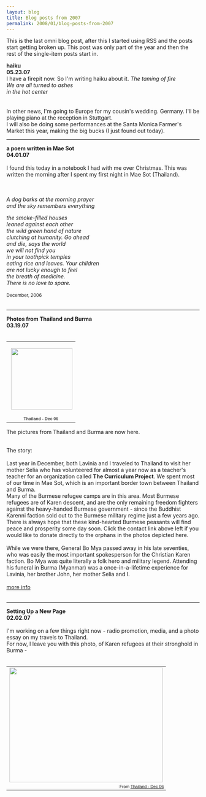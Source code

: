 ```yaml
---
layout: blog
title: Blog posts from 2007
permalink: 2008/01/blog-posts-from-2007
---
```


This is the last omni blog post, after this I started using RSS and the posts start getting broken up. This post was only part of the year and then the rest of the single-item posts start in.


<strong>haiku<br />
05.23.07</strong><br />
I have a firepit now. So I'm writing haiku about it.
<i>
The taming of fire<br />
We are all turned to ashes<br />
in the hot center<br />
</i>
<br />
<br />
In other news, I'm going to Europe for my cousin's wedding. Germany. I'll be playing piano at the reception in Stuttgart.
<br />
I will also be doing some performances at the Santa Monica Farmer's Market this year, making the big bucks (I just found out today).
<br />
<hr />

<strong>a poem written in Mae Sot<br />
04.01.07</strong><br />
<br />
I found this today in a notebook I had with me over Christmas. 
This was written the morning after I spent my first night in Mae Sot (Thailand).
<br /><br /><br />

<i>A dog barks at the morning prayer<br />
and the sky remembers everything<br />

the smoke-filled houses<br />
leaned against each other<br />
the wild green hand of nature<br />
clutching at humanity. Go ahead<br />
and die, says the world<br />
we will not find you<br />
in your toothpick temples<br />
eating rice and leaves. Your children<br />
are not lucky enough to feel<br />
the breath of medicine.<br />
There is no love to spare.</i><br />
<br />
<small>December, 2006</small>
<br /><br />

<hr>
<strong>Photos from Thailand and Burma<br />
03.19.07</strong><br />
<br />
<table style="width:194px;"><tr><td align="center" style="height:194px;background:url(https:///s/c/transparent_album_background.gif) no-repeat left"><a href="https://picasaweb.google.com/krister.axel/ThailandDec06?authkey=Gv1sRgCM7Bmb7dvaKHtQE&feat=embedwebsite"><img src="https://lh3.googleusercontent.com/_aJ4urxfgN9A/TSt8auUWgoE/AAAAAAAAHv0/3kQEl-Z5Ga8/s160-c/ThailandDec06.jpg" width="160" height="160" style="margin:1px 0 0 4px;"></a></td></tr><tr><td style="text-align:center;font-family:arial,sans-serif;font-size:11px"><a href="https://picasaweb.google.com/krister.axel/ThailandDec06?authkey=Gv1sRgCM7Bmb7dvaKHtQE&feat=embedwebsite" style="color:#4D4D4D;font-weight:bold;text-decoration:none;">Thailand - Dec 06</a></td></tr></table>

The pictures from Thailand and Burma are now here. <br /><br />

The story:<br /><br />
Last year in December, both Lavinia and I traveled to Thailand to visit her mother Selia who has volunteered for almost a year now as a teacher's teacher for an organization called <b>The Curriculum Project</b>. We spent most of our time in Mae Sot, which is an important border town between Thailand and Burma.<br />
Many of the Burmese refugee camps are in this area. Most Burmese refugees are of Karen descent, and are the only remaining freedom fighters against the heavy-handed Burmese government - since the Buddhist Karenni faction sold out to the Burmese military regime just a few years ago. There is always hope that these kind-hearted Burmese peasants will find peace and prosperity some day soon. Click the contact link above left if you would like to donate directly to the orphans in the photos depicted here.<br /><br />
While we were there, General Bo Mya passed away in his late seventies, who was easily the most important spokesperson for the Christian Karen faction. Bo Mya was quite literally a folk hero and military legend. Attending his funeral in Burma (Myanmar) was a once-in-a-lifetime experience for Lavinia, her brother John, her mother Selia and I.
<br /><br />
<a href="http://www.refugeesinternational.org/content/article/detail/1255/" target="_blank">more info</a>
<br>
<br>
<hr>
<a href="#" name="idea"></a>
<strong>Setting Up a New Page<br />
02.02.07</strong><br />
<br />
I'm working on a few things right now - radio promotion, media, and a photo essay on my travels to Thailand.
<br />
For now, I leave you with this photo, of Karen refugees at their stronghold in Burma -
<br />
<br />
<table style="width:auto;"><tr><td><a href="https://picasaweb.google.com/lh/photo/GcyPnyYZbnc_amcP1J8jgmI5pSxtToz6F7FpOnq5vsE?feat=embedwebsite"><img src="https://lh4.googleusercontent.com/_aJ4urxfgN9A/TSt8lFV85mI/AAAAAAAAAVI/Q9dKRQvjwJA/s400/2006_december_thailand-031.jpg" height="300" width="400" /></a></td></tr><tr><td style="font-family:arial,sans-serif; font-size:11px; text-align:right">From <a href="https://picasaweb.google.com/krister.axel/ThailandDec06?authkey=Gv1sRgCM7Bmb7dvaKHtQE&feat=embedwebsite">Thailand - Dec 06</a></td></tr></table>
